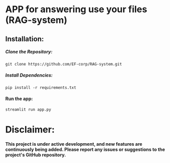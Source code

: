 # APP for answering use your files (RAG-system)

## Installation:

##### Clone the Repository:

`git clone https://github.com/EF-corp/RAG-system.git`

##### Install Dependencies:

`pip install -r requirements.txt`

#### Run the app:

`streamlit run app.py `

# Disclaimer:

#### This project is under active development, and new features are continuously being added. Please report any issues or suggestions to the project's GitHub repository.
